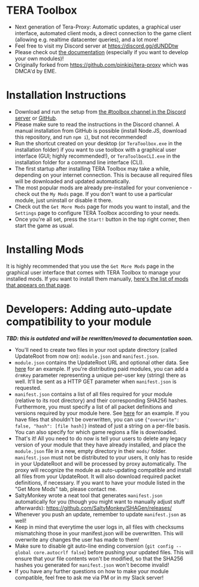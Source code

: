 # TERA Toolbox
* Next generation of Tera-Proxy: Automatic updates, a graphical user interface, automated client mods, a direct connection to the game client (allowing e.g. realtime datacenter queries), and a lot more!
* Feel free to visit my Discord server at https://discord.gg/dUNDDtw
* Please check out [the documentation](doc/main.md) (especially if you want to develop your own modules)!
* Originally forked from https://github.com/pinkipi/tera-proxy which was DMCA'd by EME.

# Installation Instructions
* Download and run the setup from [the #toolbox channel in the Discord server](https://discord.gg/dUNDDtw) or [GitHub](https://github.com/tera-toolbox/tera-toolbox/releases/download/teratoolbox-setup/TeraToolbox.exe).
* Please make sure to read the instructions in the Discord channel. A manual installation from GitHub is possible (install Node.JS, download this repository, and run `npm i`), but not recommended!
* Run the shortcut created on your desktop (or `TeraToolbox.exe` in the installation folder) if you want to use toolbox with a graphical user interface (GUI; highly recommended!), or `TeraToolboxCLI.exe` in the installation folder for a command line interface (CLI).
* The first startup after installing TERA Toolbox may take a while, depending on your internet connection. This is because all required files will be downloaded and updated automatically.
* The most popular mods are already pre-installed for your convenience - check out the `My Mods` page. If you don't want to use a particular module, just uninstall or disable it there.
* Check out the `Get More Mods` page for mods you want to install, and the `Settings` page to configure TERA Toolbox according to your needs.
* Once you're all set, press the `Start!` button in the top right corner, then start the game as usual.

# Installing Mods
It is highly recommended that you use the `Get More Mods` page in the graphical user interface that comes with TERA Toolbox to manage your installed mods. If you want to install them manually, [here's the list of mods that appears on that page](https://raw.githubusercontent.com/tera-toolbox/tera-mods/master/modulelist.txt).

# Developers: Adding auto-update compatibility to your module
***TBD: this is outdated and will be rewritten/moved to documentation soon.***
* You'll need to create two files in your root update directory (called UpdateRoot from now on): `module.json` and `manifest.json`.
* `module.json` contains the UpdateRoot URL and optional other data. See [here](https://github.com/caali-hackerman/data-logger/blob/master/update/CaaliLogger/module.json) for an example. If you're distributing paid modules, you can add a `drmKey` parameter representing a unique per-user key (string) there as well. It'll be sent as a HTTP GET parameter when `manifest.json` is requested.
* `manifest.json` contains a list of all files required for your module (relative to its root directory) and their corresponding SHA256 hashes. Furthermore, you must specify a list of all packet definitions and versions required by your module here. See [here](https://github.com/caali-hackerman/data-logger/blob/master/update/CaaliLogger/manifest.json) for an example. If you have files that shouldn't be overwritten, you can use `{"overwrite": false, "hash": [file hash]}` instead of just a string on a per-file basis. You can also specify for which game regions a file is downloaded.
* That's it! All you need to do now is tell your users to delete any legacy version of your module that they have already installed, and place the `module.json` file in a new, empty directory in their `mods/` folder. `manifest.json` must not be distributed to your users, it only has to reside in your UpdateRoot and will be processed by proxy automatically. The proxy will recognize the module as auto-updating compatible and install all files from your UpdateRoot. It will also download required packet definitions, if necessary. If you want to have your module listed in the "Get More Mods" tab, please contact me.
* SaltyMonkey wrote a neat tool that generates `manifest.json` automatically for you (though you might want to manually adjust stuff afterwards): https://github.com/SaltyMonkey/SHAGen/releases/
* Whenever you push an update, remember to update `manifest.json` as well!
* Keep in mind that everytime the user logs in, all files with checksums mismatching those in your manifest.json will be overwritten. This will overwrite any changes the user has made to them!
* Make sure to disable git auto-line ending conversion (`git config --global core.autocrlf false`) before pushing your updated files. This will ensure that your file contents won't be modified, so that the SHA256 hashes you generated for `manifest.json` won't become invalid!
* If you have any further questions on how to make your module compatible, feel free to ask me via PM or in my Slack server!
